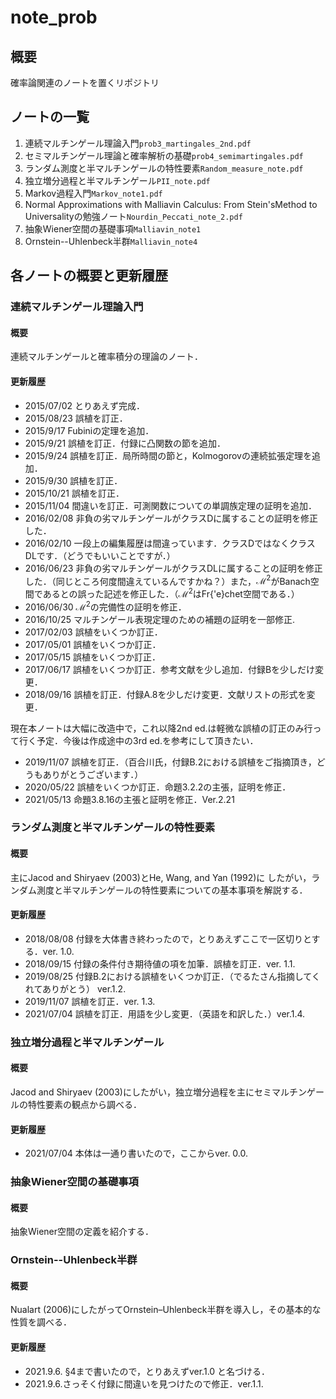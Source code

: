 # note_prob

## 概要

確率論関連のノートを置くリポジトリ

## ノートの一覧

1. 連続マルチンゲール理論入門`prob3_martingales_2nd.pdf`
2. セミマルチンゲール理論と確率解析の基礎`prob4_semimartingales.pdf`
3. ランダム測度と半マルチンゲールの特性要素`Random_measure_note.pdf`
4. 独立増分過程と半マルチンゲール`PII_note.pdf`
5. Markov過程入門`Markov_note1.pdf`
6. Normal Approximations with Malliavin Calculus:  From Stein'sMethod to Universalityの勉強ノート`Nourdin_Peccati_note_2.pdf`
7. 抽象Wiener空間の基礎事項`Malliavin_note1`
8. Ornstein--Uhlenbeck半群`Malliavin_note4`

## 各ノートの概要と更新履歴

### 連続マルチンゲール理論入門

#### 概要

連続マルチンゲールと確率積分の理論のノート．

#### 更新履歴

- 2015/07/02 とりあえず完成．
- 2015/08/23 誤植を訂正．
- 2015/9/17 Fubiniの定理を追加．  
- 2015/9/21 誤植を訂正．付録に凸関数の節を追加．  
- 2015/9/24 誤植を訂正．局所時間の節と，Kolmogorovの連続拡張定理を追加．  
- 2015/9/30 誤植を訂正．  
- 2015/10/21 誤植を訂正．
- 2015/11/04 間違いを訂正．可測関数についての単調族定理の証明を追加．
- 2016/02/08 非負の劣マルチンゲールがクラスDに属することの証明を修正した．
- 2016/02/10 一段上の編集履歴は間違っています．クラスDではなくクラスDLです．（どうでもいいことですが．）
- 2016/06/23 非負の劣マルチンゲールがクラスDLに属することの証明を修正した．（同じところ何度間違えているんですかね？）また，$\mathscr{M}^2$がBanach空間であるとの誤った記述を修正した．（$\mathscr{M}^2$はFr{\'e}chet空間である．）  
- 2016/06/30 $\mathscr{M}^2$の完備性の証明を修正．
- 2016/10/25 マルチンゲール表現定理のための補題の証明を一部修正.  
- 2017/02/03 誤植をいくつか訂正．  
- 2017/05/01 誤植をいくつか訂正．
- 2017/05/15 誤植をいくつか訂正．
- 2017/06/17 誤植をいくつか訂正．参考文献を少し追加．付録Bを少しだけ変更．  
- 2018/09/16 誤植を訂正．付録A.8を少しだけ変更．文献リストの形式を変更．  
  
現在本ノートは大幅に改造中で，これ以降2nd ed.は軽微な誤植の訂正のみ行って行く予定．今後は作成途中の3rd ed.を参考にして頂きたい．

- 2019/11/07 誤植を訂正．（百合川氏，付録B.2における誤植をご指摘頂き，どうもありがとうございます．）  
- 2020/05/22 誤植をいくつか訂正．命題3.2.2の主張，証明を修正．
- 2021/05/13 命題3.8.16の主張と証明を修正．Ver.2.21

### ランダム測度と半マルチンゲールの特性要素

#### 概要

主にJacod and Shiryaev (2003)とHe, Wang, and Yan (1992)に
したがい，ランダム測度と半マルチンゲールの特性要素についての基本事項を解説する．

#### 更新履歴

- 2018/08/08 付録を大体書き終わったので，とりあえずここで一区切りとする．ver. 1.0.
- 2018/09/15 付録の条件付き期待値の項を加筆．誤植を訂正．ver. 1.1.
- 2019/08/25 付録B.2における誤植をいくつか訂正．（でるたさん指摘してくれてありがとう）  ver.1.2.
- 2019/11/07 誤植を訂正．ver. 1.3.
- 2021/07/04 誤植を訂正．用語を少し変更．（英語を和訳した．）ver.1.4.

### 独立増分過程と半マルチンゲール

#### 概要

Jacod and Shiryaev (2003)にしたがい，独立増分過程を主にセミマルチンゲールの特性要素の観点から調べる．

#### 更新履歴

- 2021/07/04 本体は一通り書いたので，ここからver. 0.0.

### 抽象Wiener空間の基礎事項

#### 概要

抽象Wiener空間の定義を紹介する．

### Ornstein--Uhlenbeck半群

#### 概要

Nualart (2006)にしたがってOrnstein–Uhlenbeck半群を導入し，その基本的な性質を調べる．

#### 更新履歴

- 2021.9.6. §4まで書いたので，とりあえずver.1.0 と名づける．
- 2021.9.6.さっそく付録に間違いを見つけたので修正．ver.1.1.
